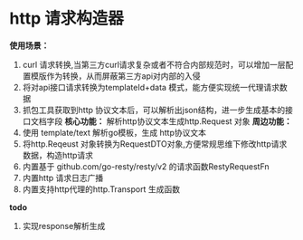 # http 请求构造器

**使用场景：**
1. curl 请求转换,当第三方curl请求复杂或者不符合内部规范时，可以增加一层配置模版作为转换，从而屏蔽第三方api对内部的入侵
2. 将对api接口请求转换为templateId+data 模式，能方便实现统一代理请求数据
3. 抓包工具获取到http 协议文本后，可以解析出json结构，进一步生成基本的接口文档字段
**核心功能：**
 解析http协议文本生成http.Request 对象
**周边功能：** 
1. 使用 template/text 解析go模板，生成 http协议文本
2. 将http.Reqeust 对象转换为RequestDTO对象,方便常规思维下修改http请求数据，构造http请求
3. 内置基于 github.com/go-resty/resty/v2 的请求函数RestyRequestFn
4. 内置http 请求日志广播
5. 内置支持http代理的http.Transport 生成函数

**todo**
1. 实现response解析生成
